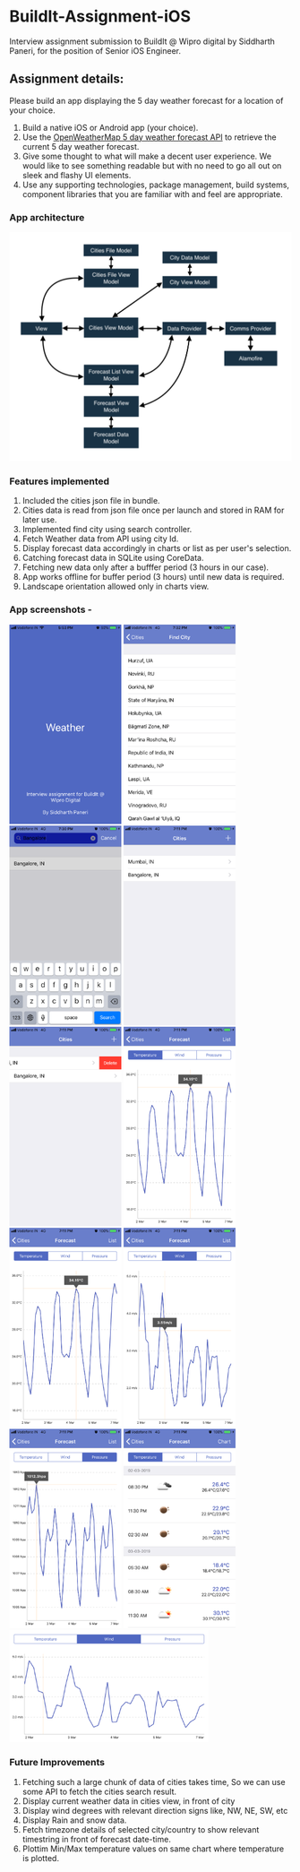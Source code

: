 # BuildIt-Assignment-iOS
Interview assignment submission to BuildIt @ Wipro digital by Siddharth Paneri, for the position of Senior iOS Engineer.

## Assignment details:
Please build an app displaying the 5 day weather forecast for a location of your choice.
1. Build a native iOS or Android app (your choice).
2. Use the <a href="http://openweathermap.org/forecast5" target= "_blank">OpenWeatherMap 5 day weather forecast API</a> to retrieve the current 5 day weather forecast.
3. Give some thought to what will make a decent user experience. We would like to see something readable but with no need to go all out on sleek and flashy UI elements.
4. Use any supporting technologies, package management, build systems, component libraries that you are familiar with and feel are appropriate.


### App architecture
<img src = "https://github.com/siddharth-paneri/BuildIt-Assignment-iOS/blob/master/Images/Architecture.png"/>


### Features implemented
1. Included the cities json file in bundle.
2. Cities data is read from json file once per launch and stored in RAM for later use.
3. Implemented find city using search controller.
4. Fetch Weather data from API using city Id.
5. Display forecast data accordingly in charts or list as per user's selection.
6. Catching forecast data in SQLite using CoreData.
7. Fetching new data only after a bufffer period (3 hours in our case).
8. App works offline for buffer period (3 hours) until new data is required.
9. Landscape orientation allowed only in charts view.


### App screenshots -
<img src = "https://github.com/siddharth-paneri/BuildIt-Assignment-iOS/blob/master/Images/IMG_1.PNG" width="200"/>    <img src = "https://github.com/siddharth-paneri/BuildIt-Assignment-iOS/blob/master/Images/IMG_2.PNG" width="200"/>    <img src = "https://github.com/siddharth-paneri/BuildIt-Assignment-iOS/blob/master/Images/IMG_3.PNG" width="200"/>    <img src = "https://github.com/siddharth-paneri/BuildIt-Assignment-iOS/blob/master/Images/IMG_4.PNG" width="200"/>    <img src = "https://github.com/siddharth-paneri/BuildIt-Assignment-iOS/blob/master/Images/IMG_5.PNG" width="200"/>    <img src = "https://github.com/siddharth-paneri/BuildIt-Assignment-iOS/blob/master/Images/IMG_6.PNG" width="200"/>    <img src = "https://github.com/siddharth-paneri/BuildIt-Assignment-iOS/blob/master/Images/IMG_6.PNG" width="200"/>    <img src = "https://github.com/siddharth-paneri/BuildIt-Assignment-iOS/blob/master/Images/IMG_7.PNG" width="200"/>    <img src = "https://github.com/siddharth-paneri/BuildIt-Assignment-iOS/blob/master/Images/IMG_8.PNG" width="200"/>    <img src = "https://github.com/siddharth-paneri/BuildIt-Assignment-iOS/blob/master/Images/IMG_9.PNG" width="200"/>    <img src = "https://github.com/siddharth-paneri/BuildIt-Assignment-iOS/blob/master/Images/IMG_10.PNG" height="200"/>
 


### Future Improvements
1. Fetching such a large chunk of data of cities takes time, So we can use some API to fetch the cities search result.
2. Display current weather data in cities view, in front of city
3. Display wind degrees with relevant direction signs like, NW, NE, SW, etc
4. Display Rain and snow data.
5. Fetch timezone details of selected city/country to show relevant timestring in front of forecast date-time.
6. Plottim Min/Max temperature values on same chart where temperature is plotted.
